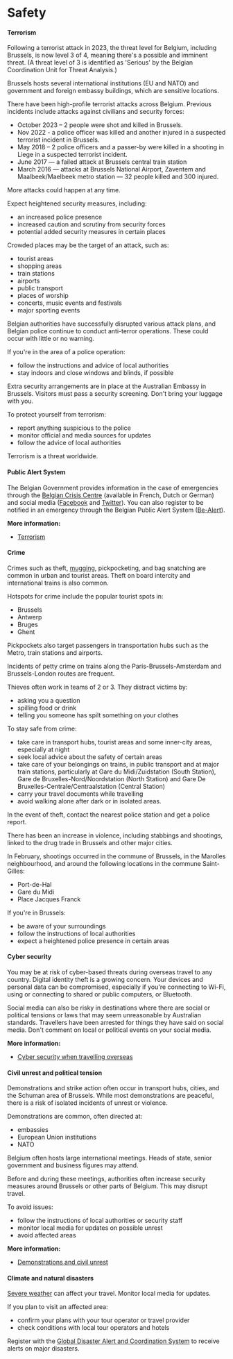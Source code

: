 # Safety

#### Terrorism

Following a terrorist attack in 2023, the threat level for Belgium, including Brussels, is now level 3 of 4, meaning there's a possible and imminent threat. (A threat level of 3 is identified as 'Serious' by the Belgian Coordination Unit for Threat Analysis.)

Brussels hosts several international institutions (EU and NATO) and government and foreign embassy buildings, which are sensitive locations. 

There have been high-profile terrorist attacks across Belgium. Previous incidents include attacks against civilians and security forces:

* October 2023 – 2 people were shot and killed in Brussels.
* Nov 2022 - a police officer was killed and another injured in a suspected terrorist incident in Brussels.
* May 2018 – 2 police officers and a passer-by were killed in a shooting in Liege in a suspected terrorist incident.
* June 2017 — a failed attack at Brussels central train station
* March 2016 — attacks at Brussels National Airport, Zaventem and Maalbeek/Maelbeek metro station — 32 people killed and 300 injured.

More attacks could happen at any time.

Expect heightened security measures, including:

* an increased police presence
* increased caution and scrutiny from security forces
* potential added security measures in certain places

Crowded places may be the target of an attack, such as:

* tourist areas
* shopping areas
* train stations
* airports
* public transport
* places of worship
* concerts, music events and festivals
* major sporting events

Belgian authorities have successfully disrupted various attack plans, and Belgian police continue to conduct anti-terror operations. These could occur with little or no warning.

If you're in the area of a police operation:

* follow the instructions and advice of local authorities
* stay indoors and close windows and blinds, if possible

Extra security arrangements are in place at the Australian Embassy in Brussels. Visitors must pass a security screening. Don't bring your luggage with you.

To protect yourself from terrorism:

* report anything suspicious to the police
* monitor official and media sources for updates
* follow the advice of local authorities

Terrorism is a threat worldwide.

#### Public Alert System

The Belgian Government provides information in the case of emergencies through the [Belgian Crisis Centre](https://centredecrise.be/fr) (available in French, Dutch or German) and social media ([Facebook](https://www.facebook.com/CrisiscenterBE/) and [Twitter](https://twitter.com/crisiscenterBE)). You can also register to be notified in an emergency through the Belgian Public Alert System ([Be-Alert](https://www.be-alert.be/en/)).

**More information:**

* [Terrorism](/before-you-go/safety/terrorism "Terrorism")

#### Crime

Crimes such as theft, [mugging](/before-you-go/safety/theft-robbery "Theft and robbery"), pickpocketing, and bag snatching are common in urban and tourist areas. Theft on board intercity and international trains is also common.

Hotspots for crime include the popular tourist spots in:

* Brussels
* Antwerp
* Bruges
* Ghent

Pickpockets also target passengers in transportation hubs such as the Metro, train stations and airports.

Incidents of petty crime on trains along the Paris-Brussels-Amsterdam and Brussels-London routes are frequent.

Thieves often work in teams of 2 or 3. They distract victims by:

* asking you a question
* spilling food or drink
* telling you someone has spilt something on your clothes

To stay safe from crime:

* take care in transport hubs, tourist areas and some inner-city areas, especially at night
* seek local advice about the safety of certain areas
* take care of your belongings on trains, in public transport and at major train stations, particularly at Gare du Midi/Zuidstation (South Station), Gare de Bruxelles-Nord/Noordstation (North Station) and Gare De Bruxelles-Centrale/Centraalstation (Central Station)
* carry your travel documents while travelling
* avoid walking alone after dark or in isolated areas.

In the event of theft, contact the nearest police station and get a police report.

There has been an increase in violence, including stabbings and shootings, linked to the drug trade in Brussels and other major cities.

In February, shootings occurred in the commune of Brussels, in the Marolles neighbourhood, and around the following locations in the commune Saint-Gilles:

* Port-de-Hal
* Gare du Midi
* Place Jacques Franck

If you're in Brussels:

* be aware of your surroundings
* follow the instructions of local authorities
* expect a heightened police presence in certain areas

#### **Cyber security**

You may be at risk of cyber-based threats during overseas travel to any country. Digital identity theft is a growing concern. Your devices and personal data can be compromised, especially if you're connecting to Wi-Fi, using or connecting to shared or public computers, or Bluetooth. 

Social media can also be risky in destinations where there are social or political tensions or laws that may seem unreasonable by Australian standards. Travellers have been arrested for things they have said on social media. Don't comment on local or political events on your social media. 

**More information:**

* [Cyber security when travelling overseas](/before-you-go/staying-safe/cyber-security "Cyber security when travelling overseas")

#### Civil unrest and political tension

Demonstrations and strike action often occur in transport hubs, cities, and the Schuman area of Brussels. While most demonstrations are peaceful, there is a risk of isolated incidents of unrest or violence. 

Demonstrations are common, often directed at:

* embassies
* European Union institutions
* NATO

Belgium often hosts large international meetings. Heads of state, senior government and business figures may attend.

Before and during these meetings, authorities often increase security measures around Brussels or other parts of Belgium. This may disrupt travel.

To avoid issues:

* follow the instructions of local authorities or security staff
* monitor local media for updates on possible unrest
* avoid affected areas

**More information:**

* [Demonstrations and civil unrest](/before-you-go/safety/protests-civil-unrest "Protests and civil unrest")

#### Climate and natural disasters

[Severe weather](/while-youre-away/crisis-or-emergency/severe-weather-incident "There's a severe weather incident") can affect your travel. Monitor local media for updates.

If you plan to visit an affected area:

* confirm your plans with your tour operator or travel provider
* check conditions with local tour operators and hotels

Register with the [Global Disaster Alert and Coordination System](http://www.gdacs.org/) to receive alerts on major disasters.